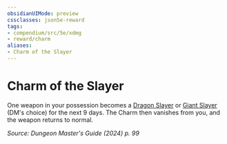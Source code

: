 ```yaml
---
obsidianUIMode: preview
cssclasses: json5e-reward
tags:
- compendium/src/5e/xdmg
- reward/charm
aliases:
- Charm of the Slayer
---
```

# Charm of the Slayer

One weapon in your possession becomes a [Dragon Slayer](/3-Mechanics/CLI/items/dragon-slayer-xdmg.md) or [Giant Slayer](/3-Mechanics/CLI/items/giant-slayer-xdmg.md) (DM's choice) for the next 9 days. The Charm then vanishes from you, and the weapon returns to normal.

*Source: Dungeon Master's Guide (2024) p. 99*